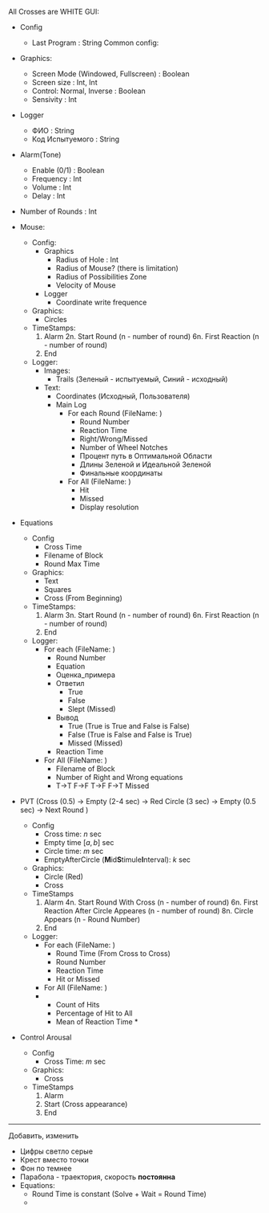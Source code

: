 All Crosses are WHITE
GUI:
- Config
	- Last Program : String
Common config:
- Graphics:
	- Screen Mode (Windowed, Fullscreen) : Boolean
	- Screen size : Int, Int
	- Control: Normal, Inverse : Boolean
	- Sensivity : Int
- Logger
	- ФИО : String
	- Код Испытуемого : String
- Alarm(Tone)
	- Enable (0/1) : Boolean
	- Frequency : Int
	- Volume : Int 
	- Delay : Int
- Number of Rounds : Int

- Mouse:
	- Config:
		- Graphics
			- Radius of Hole : Int 
			- Radius of Mouse? (there is limitation)
			- Radius of Possibilities Zone
			- Velocity of Mouse
		- Logger
			- Coordinate write frequence
	- Graphics:
		- Circles
	- TimeStamps:
		1. Alarm
		2n. Start Round (n - number of round)
		6n. First Reaction (n - number of round)
		7. End
	- Logger:
		- Images:
			- Trails (Зеленый - испытуемый, Синий - исходный)
		- Text:
			- Coordinates (Исходный, Пользователя)
			- Main Log
				- For each Round (FileName: )
					- Round Number
					- Reaction Time
					- Right/Wrong/Missed
					- Number of Wheel Notches
					- Процент путь в Оптимальной Области
					- Длины Зеленой и Идеальной Зеленой 
					- Финальные координаты
				- For All (FileName: )
					- Hit
					- Missed
					- Display resolution
- Equations
	- Config
		- Cross Time
		- Filename of Block 
		- Round Max Time
	- Graphics:
		- Text
		- Squares
		- Cross (From Beginning)
	- TimeStamps:
		1. Alarm
		3n. Start Round (n - number of round) 
		6n. First Reaction (n - number of round)
		7. End 
	- Logger:
		- For each (FileName: )
			- Round Number
			- Equation
			- Оценка_примера
			- Ответил
				- True
				- False
				- Slept (Missed)
			- Вывод
				- True (True is True and False is False)
				- False (True is False and False is True)
				- Missed (Missed)
			- Reaction Time
		- For All (FileName: )
			- Filename of Block
			- Number of Right and Wrong equations
			- T->T F->F T->F F->T Missed
- PVT (Cross (0.5) -> Empty (2-4 sec) -> Red Circle (3 sec) -> Empty (0.5 sec) -> Next Round )
	- Config
		- Cross time: $n$ sec
		- Empty time $[a,b]$ sec 
		- Circle time: $m$ sec
		- EmptyAfterCircle (**M**id**S**timule**I**nterval): $k$ sec
	- Graphics:
		- Circle (Red)
		- Cross
	- TimeStamps
		1. Alarm
		4n. Start Round With Cross (n - number of round)
		6n. First Reaction After Circle Appeares (n - number of round)
		8n. Circle Appears (n - Round Number)
		7. End
	- Logger:
		- For each (FileName: )
			- Round Time (From Cross to Cross)
			- Round Number
			- Reaction Time
			- Hit or Missed
		- For All (FileName: )
		- 
			- Count of Hits
			- Percentage of Hit to All
			- Mean of Reaction Time \*
- Control Arousal
	- Config
		- Cross Time: $m$ sec
	- Graphics:
		- Cross
	- TimeStamps
		1. Alarm
		5. Start (Cross appearance)
		7. End
---

Добавить, изменить

- Цифры светло серые 
- Крест вместо точки
- Фон по темнее
- Парабола - траектория, скорость **постоянна**
- Equations:
	- Round Time is constant (Solve + Wait = Round Time)
	- 
